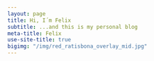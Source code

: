 ```yaml
---
layout: page
title: Hi, I´m Felix
subtitle: ...and this is my personal blog
meta-title: Felix
use-site-title: true
bigimg: "/img/red_ratisbona_overlay_mid.jpg"
---
```

<link rel="canonical" href="{{ site.url }}{{ page.url }}" />

